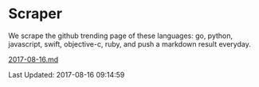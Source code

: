 # Scraper

We scrape the github trending page of these languages: go, python, javascript, swift, objective-c, ruby, and push a markdown result everyday.

[2017-08-16.md](https://github.com/henson/Scraper/blob/master/2017-08-16.md)

Last Updated: 2017-08-16 09:14:59